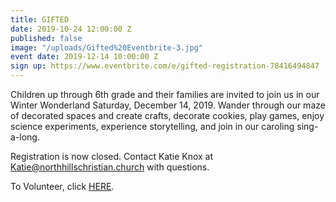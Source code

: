 ```yaml
---
title: GIFTED
date: 2019-10-24 12:00:00 Z
published: false
image: "/uploads/Gifted%20Eventbrite-3.jpg"
event date: 2019-12-14 10:00:00 Z
sign up: https://www.eventbrite.com/e/gifted-registration-78416494847
---
```


Children up through 6th grade and their families are invited to join us in our Winter Wonderland Saturday, December 14, 2019. Wander through our maze of decorated spaces and create crafts, decorate cookies, play games, enjoy science experiments, experience storytelling, and join in our caroling sing-a-long. 

Registration is now closed. Contact Katie Knox at Katie@northhillschristian.church with questions.

To Volunteer, click [HERE](https://www.signupgenius.com/go/70A054DAEAA22A7F85-gifted).